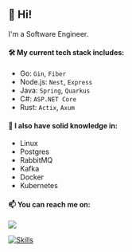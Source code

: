 ## 👋 Hi!

I'm a Software Engineer.

#### 🛠️ My current tech stack includes:

- Go: ```Gin```, ```Fiber```
- Node.js: ```Nest```, ```Express```
- Java: ```Spring```, ```Quarkus```
- C#: ```ASP.NET Core```
- Rust: ```Actix```, ```Axum```

#### 🔬 I also have solid knowledge in:

- Linux
- Postgres
- RabbitMQ
- Kafka
- Docker
- Kubernetes

#### 📫 You can reach me on:

<a href="https://www.linkedin.com/in/sesaquecruz" target="_blank"><img loading="lazy" src="https://img.shields.io/badge/-LinkedIn-%230077B5?style=for-the-badge&logo=linkedin&logoColor=white" target="_blank"></a>

[![Skills](https://skillicons.dev/icons?i=go,nodejs,java,cs,rust,linux,postgres,rabbitmq,kafka,docker,k8s)](https://skillicons.dev)
